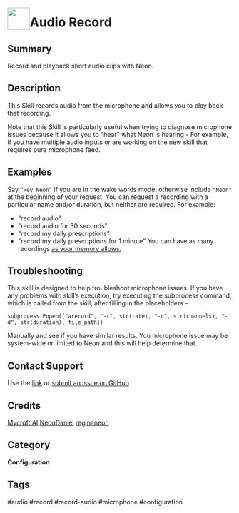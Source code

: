 # <img src='https://0000.us/klatchat/app/files/neon_images/icons/neon_skill.png' card_color="#FF8600" width="50" style="vertical-align:bottom">Audio Record

## Summary

Record and playback short audio clips with Neon.

## Description

This Skill records audio from the microphone and allows you to play back that recording.

Note that this Skill is particularly useful when trying to diagnose microphone issues because it allows you to "hear" 
what Neon is hearing - For example, if you have multiple audio inputs or are working on the new skill that requires pure microphone feed.

## Examples

Say `“Hey Neon”` if you are in the wake words mode, otherwise include `"Neon"` at the beginning of your request.
You can request a recording with a particular name and/or duration, but neither are required. For example:
- "record audio"
- "record audio for 30 seconds"
- "record my daily prescriptions"
- "record my daily prescriptions for 1 minute"
You can have as many recordings [as your memory allows.](https://www.linux.com/blog/linux-101-check-disk-space-command)

## Troubleshooting

This skill is designed to help troubleshoot microphone issues. If you have any problems with skill’s execution, try executing the subprocess command, which is called from the skill, after filling in the placeholders -

    subprocess.Popen(["arecord", "-r", str(rate), "-c", str(channels), "-d", str(duration), file_path])

Manually and see if you have similar results. You microphone issue may be system-wide or limited to Neon and this will help determine that.

## Contact Support

Use the [link](https://neongecko.com/ContactUs) or [submit an issue on GitHub](https://help.github.com/en/articles/creating-an-issue)

## Credits
[Mycroft AI](https://github.com/MycroftAI)
[NeonDaniel](https://github.com/NeonDaniel)
[reginaneon](https://github.com/reginaneon)

## Category
**Configuration**

## Tags
#audio
#record
#record-audio
#microphone
#configuration
